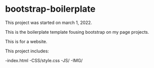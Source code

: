# bootstrap-boilerplate

This project was started on march 1, 2022.

This is the boilerplate template fousing bootstrap on my page projects.

This is for a website.

This project includes: 

-index.html
-CSS/style.css
-JS/
-IMG/

